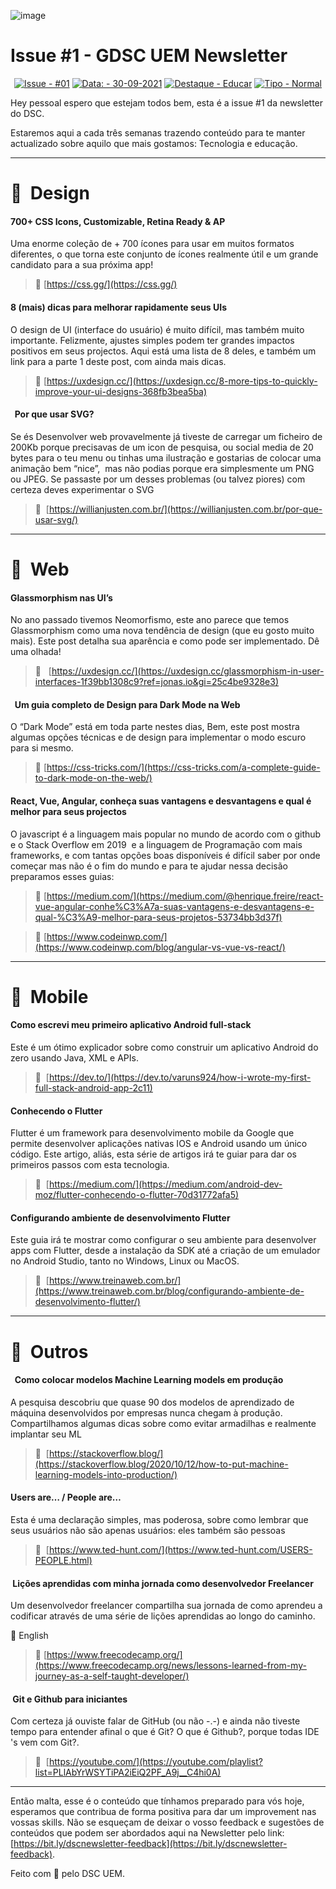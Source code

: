 
![image](https://user-images.githubusercontent.com/50568515/130375156-a3ab8d26-b0ec-480b-96f2-b9fabec58cc5.png)


# **Issue #1 - GDSC UEM Newsletter**

<span align="center">

[![Issue - #01](https://img.shields.io/badge/Issue-%2301-2ea44f)](https://https://github.com/DSC-Eduardo-Mondlane-University/newsletter/tree/main/2021/)
[![Data: - 30-09-2021](https://img.shields.io/badge/Data%3A-00--01--2021-brightgreen)](https://https://github.com/DSC-Eduardo-Mondlane-University/newsletter/tree/main/2021/)
[![Destaque - Educar](https://img.shields.io/badge/Destaque-Educar-yellow)](https://https://github.com/DSC-Eduardo-Mondlane-University/newsletter/tree/main/2021/) [![Tipo  - Normal](https://img.shields.io/badge/Tipo_-Normal-blue)](https://https://github.com/DSC-Eduardo-Mondlane-University/newsletter/tree/main/2021/)

</span>

Hey pessoal espero que estejam todos bem, esta é a issue #1 da newsletter do DSC.

Estaremos aqui a cada três semanas trazendo conteúdo para te manter actualizado sobre aquilo que mais gostamos: Tecnologia e educação.

---

# 🎯  **Design**

####  700+ CSS Icons, Customizable, Retina Ready & AP

Uma enorme coleção de + 700 ícones para usar em muitos formatos diferentes, o que torna este conjunto de ícones realmente útil e um grande candidato para a sua próxima app!

> 📎 [https://css.gg/](https://css.gg/)

####  **8 (mais) dicas para melhorar rapidamente seus UIs**

O design de UI (interface do usuário) é muito difícil, mas também muito importante. Felizmente, ajustes simples podem ter grandes impactos positivos em seus projectos. Aqui está uma lista de 8 deles, e também um link para a parte 1 deste post, com ainda mais dicas.

> 📎 [https://uxdesign.cc/](https://uxdesign.cc/8-more-tips-to-quickly-improve-your-ui-designs-368fb3bea5ba)

####   **Por que usar SVG?**

Se és Desenvolver web provavelmente já tiveste de carregar um ficheiro de 200Kb porque precisavas de um icon de pesquisa, ou social media de 20 bytes para o teu menu ou tinhas uma ilustração e gostarias de colocar uma animação bem “nice”,  mas não podias porque era simplesmente um PNG ou JPEG. Se passaste por um desses problemas (ou talvez piores) com certeza deves experimentar o SVG

> 📎  [https://willianjusten.com.br/](https://willianjusten.com.br/por-que-usar-svg/)

---

# 🎯  **Web**

####  **Glassmorphism nas UI’s**

No ano passado tivemos Neomorfismo, este ano parece que temos Glassmorphism como uma nova tendência de design (que eu gosto muito mais). Este post detalha sua aparência e como pode ser implementado. Dê uma olhada!

> 📎   [https://uxdesign.cc/](https://uxdesign.cc/glassmorphism-in-user-interfaces-1f39bb1308c9?ref=jonas.io&gi=25c4be9328e3)

####   **Um guia completo de Design para Dark Mode na Web**

O “Dark Mode” está em toda parte nestes dias, Bem, este post mostra algumas opções técnicas e de design para implementar o modo escuro para si mesmo.

> 📎 [https://css-tricks.com/](https://css-tricks.com/a-complete-guide-to-dark-mode-on-the-web/)

####  **React, Vue, Angular, conheça suas vantagens e desvantagens e qual é melhor para seus projectos**

O javascript é a linguagem mais popular no mundo de acordo com o github e o Stack Overflow em 2019  e a linguagem de Programação com mais frameworks, e com tantas opções boas disponíveis é difícil saber por onde começar mas não é o fim do mundo e para te ajudar nessa decisão preparamos esses guias:

> 📎 [https://medium.com/](https://medium.com/@henrique.freire/react-vue-angular-conhe%C3%A7a-suas-vantagens-e-desvantagens-e-qual-%C3%A9-melhor-para-seus-projetos-53734bb3d37f)

> 📎 [https://www.codeinwp.com/](https://www.codeinwp.com/blog/angular-vs-vue-vs-react/)

---

# 🎯  **Mobile**

####  Como escrevi meu primeiro aplicativo Android full-stack

Este é um ótimo explicador sobre como construir um aplicativo Android do zero usando Java, XML e APIs.

> 📎  [https://dev.to/](https://dev.to/varuns924/how-i-wrote-my-first-full-stack-android-app-2c11)

####  **Conhecendo o Flutter**

Flutter é um framework para desenvolvimento mobile da Google que permite desenvolver aplicações nativas IOS e Android usando um único código. Este artigo, aliás, esta série de artigos irá te guiar para dar os primeiros passos com esta tecnologia.

> 📎  [https://medium.com/](https://medium.com/android-dev-moz/flutter-conhecendo-o-flutter-70d31772afa5)

####  **Configurando ambiente de desenvolvimento Flutter**

Este guia irá te mostrar como configurar o seu ambiente para desenvolver apps com Flutter, desde a instalação da SDK até a criação de um emulador no Android Studio, tanto no Windows, Linux ou MacOS.

> 📎  [https://www.treinaweb.com.br/](https://www.treinaweb.com.br/blog/configurando-ambiente-de-desenvolvimento-flutter/)

---

# 🎯  **Outros**

####   **Como colocar modelos Machine Learning models em produção**

A pesquisa descobriu que quase 90 dos modelos de aprendizado de máquina desenvolvidos por empresas nunca chegam à produção. Compartilhamos algumas dicas sobre como evitar armadilhas e realmente implantar seu ML

> 📎  [https://stackoverflow.blog/](https://stackoverflow.blog/2020/10/12/how-to-put-machine-learning-models-into-production/)

####  **Users are… / People are…**

Esta é uma declaração simples, mas poderosa, sobre como lembrar que seus usuários não são apenas usuários: eles também são pessoas

> 📎  [https://www.ted-hunt.com/](https://www.ted-hunt.com/USERS-PEOPLE.html)

####   **Lições aprendidas com minha jornada como desenvolvedor Freelancer**

Um desenvolvedor freelancer compartilha sua jornada de como aprendeu a codificar através de uma série de lições aprendidas ao longo do caminho.

📢 English

> 📎 [https://www.freecodecamp.org/](https://www.freecodecamp.org/news/lessons-learned-from-my-journey-as-a-self-taught-developer/)

####   **Git e Github para iniciantes**

Com certeza já ouviste falar de GitHub (ou não -.-) e ainda não tiveste tempo para entender afinal o que é Git? O que é Github?, porque todas IDE 's vem com Git?.

> 📎  [https://youtube.com/](https://youtube.com/playlist?list=PLlAbYrWSYTiPA2iEiQ2PF_A9j__C4hi0A)

---

Então malta, esse é o conteúdo que tínhamos preparado para vós hoje, esperamos que contribua de forma positiva para dar um improvement nas vossas skills. Não se esqueçam de deixar o vosso feedback e sugestões de conteúdos que podem ser abordados aqui na Newsletter pelo link: [https://bit.ly/dscnewsletter-feedback](https://bit.ly/dscnewsletter-feedback).

Feito com 💙 pelo DSC UEM.
